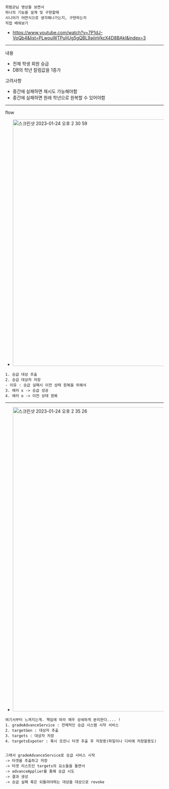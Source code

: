 ```
최범균님 영상을 보면서
하나의 기능을 설계 및 구현할때
시니어가 어떤식으로 생각해나가는지, 구현하는지 
직접 배워보기
```
- https://www.youtube.com/watch?v=7P1dJ-VoQb4&list=PLwouWTPuIjUg5gQBL9ajinVkcX4D8BAkI&index=3

-----
내용
- 전체 학생 회원 승급
- DB의 학년 칼럼값을 1증가

고려사항
- 중간에 실패하면 재시도 가능해야함
- 중간에 실패하면 원래 학년으로 원복할 수 있어야함
-------
flow
- <img width="784" alt="스크린샷 2023-01-24 오후 2 30 59" src="https://user-images.githubusercontent.com/62214428/214219080-ad15ab5f-89cc-4c44-8256-e718288b522b.png">
```
1. 승급 대상 추출
2. 승급 대상자 저장
- 이유 : 승급 실패시 이전 상태 원복을 위해서
3. 에러 x -> 승급 성공
4. 에러 o -> 이전 상태 원복
```

----
- <img width="967" alt="스크린샷 2023-01-24 오후 2 35 26" src="https://user-images.githubusercontent.com/62214428/214219562-2d3fa1e4-3eb7-41a8-abe0-63e15d57864c.png">
```
여기서부터 느껴지는게. 책임에 따라 매우 상세하게 분리한다.... !
1. gradeAdvanceService : 전체적인 승급 시스템 시작 서비스
2. targetGen : 대상자 추출
3. targets : 대상자 저장
4. targetsExpoter : 혹시 모르니 타겟 추출 후 저장용(파일이나 디비에 저장할용도) 


그래서 gradeAdvanceService로 승급 서비스 시작
-> 타겟을 추출하고 저장
-> 타겟 리스트인 targets의 요소들을 돌면서
-> advanceApplier를 통해 승급 시도
-> 결과 생성
-> 승급 실패 혹은 되돌려야하는 대상을 대상으로 revoke
```
